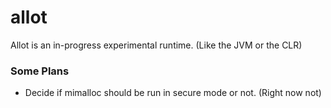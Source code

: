 # allot

Allot is an in-progress experimental runtime. (Like the JVM or the CLR)

### Some Plans

- Decide if mimalloc should be run in secure mode or not. (Right now not)
